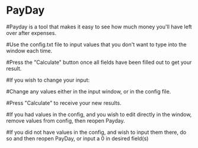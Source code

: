 # PayDay

#Payday is a tool that makes it easy to see how much money you'll have left over after expenses.


#Use the config.txt file to input values that you don't want to type into the window each time.

#Press the "Calculate" button once all fields have been filled out to get your result.


#If you wish to change your input:
	
#Change any values either in the input window, or in the config file.
	
#Press "Calculate" to receive your new results.
	
#If you had values in the config, and you wish to edit directly in the window, remove values from config, then reopen Payday.
	
#If you did not have values in the config, and wish to input them there, do so and then reopen PayDay, or input a 0 in desired field(s)
